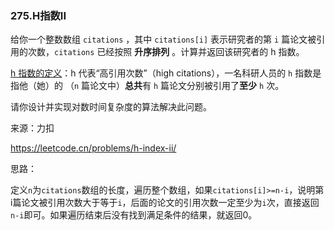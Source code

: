 ### 275.H指数II

给你一个整数数组 `citations` ，其中 `citations[i]` 表示研究者的第 `i` 篇论文被引用的次数，`citations` 已经按照 **升序排列** 。计算并返回该研究者的 h 指数。

[h 指数的定义](https://baike.baidu.com/item/h-index/3991452?fr=aladdin)：h 代表“高引用次数”（high citations），一名科研人员的 `h` 指数是指他（她）的 （`n` 篇论文中）**总共**有 `h` 篇论文分别被引用了**至少** `h` 次。

请你设计并实现对数时间复杂度的算法解决此问题。

来源：力扣

https://leetcode.cn/problems/h-index-ii/



思路：

​		定义`n`为`citations`数组的长度，遍历整个数组，如果`citations[i]>=n-i`，说明第i篇论文被引用次数大于等于`i`，后面的论文的引用次数一定至少为`i`次，直接返回`n-i`即可。如果遍历结束后没有找到满足条件的结果，就返回0。